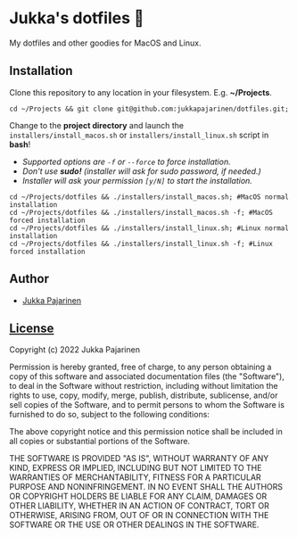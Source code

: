 # Jukka's dotfiles 💎

My dotfiles and other goodies for MacOS and Linux.

## Installation

Clone this repository to any location in your filesystem.  E.g. **~/Projects**.

```
cd ~/Projects && git clone git@github.com:jukkapajarinen/dotfiles.git;
```

Change to the **project directory** and launch the `installers/install_macos.sh` or `installers/install_linux.sh` script in **bash**!
- *Supported options are `-f` or `--force` to force installation.*
- *Don't use **sudo!** (installer will ask for sudo password, if needed.)*
- *Installer will ask your permission `[y/N]` to start the installation.*

```
cd ~/Projects/dotfiles && ./installers/install_macos.sh; #MacOS normal installation
cd ~/Projects/dotfiles && ./installers/install_macos.sh -f; #MacOS forced installation
cd ~/Projects/dotfiles && ./installers/install_linux.sh; #Linux normal installation
cd ~/Projects/dotfiles && ./installers/install_linux.sh -f; #Linux forced installation
```

## Author

- [Jukka Pajarinen](https://www.jukkapajarinen.com)

## [License](LICENSE.md)

Copyright (c) 2022 Jukka Pajarinen

Permission is hereby granted, free of charge, to any person obtaining a copy of this software and associated documentation files (the "Software"), to deal in the Software without restriction, including without limitation the rights to use, copy, modify, merge, publish, distribute, sublicense, and/or sell copies of the Software, and to permit persons to whom the Software is furnished to do so, subject to the following conditions:

The above copyright notice and this permission notice shall be included in all copies or substantial portions of the Software.

THE SOFTWARE IS PROVIDED "AS IS", WITHOUT WARRANTY OF ANY KIND, EXPRESS OR IMPLIED, INCLUDING BUT NOT LIMITED TO THE WARRANTIES OF MERCHANTABILITY, FITNESS FOR A PARTICULAR PURPOSE AND NONINFRINGEMENT. IN NO EVENT SHALL THE AUTHORS OR COPYRIGHT HOLDERS BE LIABLE FOR ANY CLAIM, DAMAGES OR OTHER LIABILITY, WHETHER IN AN ACTION OF CONTRACT, TORT OR OTHERWISE, ARISING FROM, OUT OF OR IN CONNECTION WITH THE SOFTWARE OR THE USE OR OTHER DEALINGS IN THE SOFTWARE.